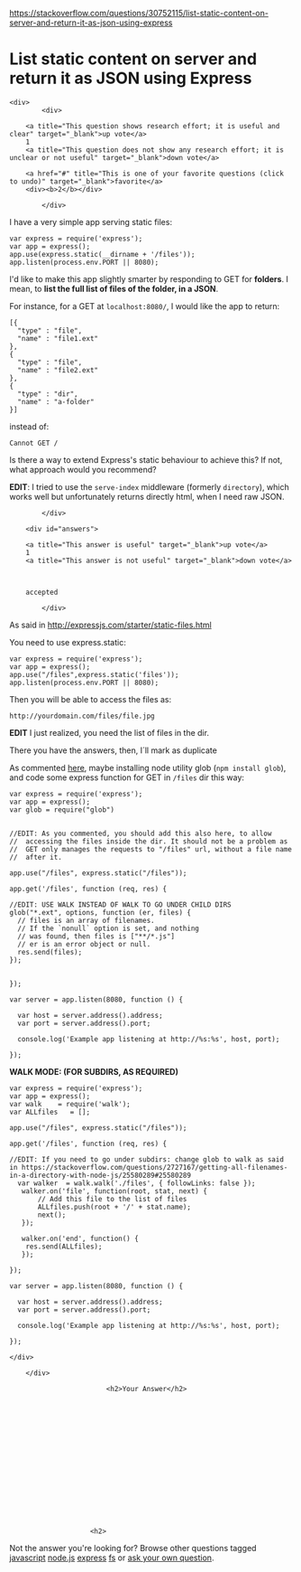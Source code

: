 <a href="https://stackoverflow.com/questions/30752115/list-static-content-on-server-and-return-it-as-json-using-express">https://stackoverflow.com/questions/30752115/list-static-content-on-server-and-return-it-as-json-using-express</a><div id="articleHeader"><h1>List static content on server and return it as JSON using Express</h1></div>

            

<div id="question">

    
    <div>
            <div>
                

<div>
        
        <a title="This question shows research effort; it is useful and clear" target="_blank">up vote</a>
        1
        <a title="This question does not show any research effort; it is unclear or not useful" target="_blank">down vote</a>

        <a href="#" title="This is one of your favorite questions (click to undo)" target="_blank">favorite</a>
        <div><b>2</b></div>



</div>

            </div>

            
<div>
    <div>

<p>I have a very simple app serving static files:</p>

<pre><code>var express = require('express');
var app = express();
app.use(express.static(__dirname + '/files'));
app.listen(process.env.PORT || 8080);</code></pre>

<p>I'd like to make this app slightly smarter by responding to GET for <strong>folders</strong>. I mean, to <strong>list the full list of files of the folder, in a JSON</strong>.</p>

<p>For instance, for a GET at <code>localhost:8080/</code>, I would like the app to return:</p>

<pre><code>[{
  "type" : "file",
  "name" : "file1.ext"
},
{
  "type" : "file",
  "name" : "file2.ext"
},
{
  "type" : "dir",
  "name" : "a-folder"
}]</code></pre>

<p>instead of:</p>

<pre><code>Cannot GET /</code></pre>

<p>Is there a way to extend Express's static behaviour to achieve this?
If not, what approach would you recommend?</p>

<p><strong>EDIT</strong>: I tried to use the <code>serve-index</code> middleware (formerly <code>directory</code>), which works well but unfortunately returns directly html, when I need raw JSON.</p>
    </div>
    
    
</div>

                
            </div>
</div>



        <div id="answers">

                
                




  

<div id="answer-30752244">
    <div>
            <div>
                

<div>
        
        <a title="This answer is useful" target="_blank">up vote</a>
        1
        <a title="This answer is not useful" target="_blank">down vote</a>



        accepted


</div>

            </div>
            


<div>
    <div>
<p>As said in <a href="http://expressjs.com/starter/static-files.html" target="_blank">http://expressjs.com/starter/static-files.html</a></p>

<p>You need to use express.static:</p>

<pre><code>var express = require('express');
var app = express();
app.use("/files",express.static('files'));
app.listen(process.env.PORT || 8080);</code></pre>

<p>Then you will be able to access the files as: </p>

<pre><code>http://yourdomain.com/files/file.jpg</code></pre>

<p><strong>EDIT</strong> I just realized, you need the list of files in the dir.</p>



<p>There you have the answers, then, I´ll mark as duplicate</p>

<p>As commented <a href="https://stackoverflow.com/a/25580289/3617531" target="_blank">here</a>, maybe installing node utility glob (<code>npm install glob</code>), and code some express function for GET in <code>/files</code> dir this way:</p>

<pre><code>var express = require('express');
var app = express();
var glob = require("glob")


//EDIT: As you commented, you should add this also here, to allow 
//  accessing the files inside the dir. It should not be a problem as 
//  GET only manages the requests to "/files" url, without a file name    
//  after it.

app.use("/files", express.static("/files"));

app.get('/files', function (req, res) {

//EDIT: USE WALK INSTEAD OF WALK TO GO UNDER CHILD DIRS
glob("*.ext", options, function (er, files) {
  // files is an array of filenames.
  // If the `nonull` option is set, and nothing
  // was found, then files is ["**/*.js"]
  // er is an error object or null.
  res.send(files);
});


});

var server = app.listen(8080, function () {

  var host = server.address().address;
  var port = server.address().port;

  console.log('Example app listening at http://%s:%s', host, port);

});</code></pre>

<p><strong>WALK MODE: (FOR SUBDIRS, AS REQUIRED)</strong></p>

<pre><code>var express = require('express');
var app = express();
var walk    = require('walk');
var ALLfiles   = [];

app.use("/files", express.static("/files"));

app.get('/files', function (req, res) {

//EDIT: If you need to go under subdirs: change glob to walk as said in https://stackoverflow.com/questions/2727167/getting-all-filenames-in-a-directory-with-node-js/25580289#25580289
  var walker  = walk.walk('./files', { followLinks: false });
   walker.on('file', function(root, stat, next) {
       // Add this file to the list of files
       ALLfiles.push(root + '/' + stat.name);
       next();
   });

   walker.on('end', function() {
    res.send(ALLfiles);
   });

});

var server = app.listen(8080, function () {

  var host = server.address().address;
  var port = server.address().port;

  console.log('Example app listening at http://%s:%s', host, port);

});</code></pre>
    </div>
    
</div>
    
        </div>
</div>
                                    
                        
                            
                            
                            
                            <h2>Your Answer</h2>


            
    






                            

                                                            
                        



                        <h2>
Not the answer you're looking for?                            Browse other questions tagged <a href="/questions/tagged/javascript" title="show questions tagged 'javascript'" target="_blank">javascript</a> <a href="/questions/tagged/node.js" title="show questions tagged 'node.js'" target="_blank">node.js</a> <a href="/questions/tagged/express" title="show questions tagged 'express'" target="_blank">express</a> <a href="/questions/tagged/fs" title="show questions tagged 'fs'" target="_blank">fs</a>  or <a href="/questions/ask" target="_blank">ask your own question</a>.                        </h2>
            </div>
        